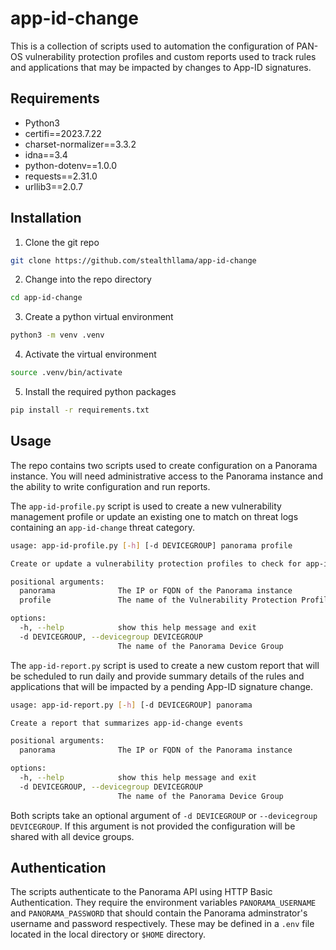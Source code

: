 # app-id-change
This is a collection of scripts used to automation the configuration of PAN-OS vulnerability protection profiles and custom reports used to track rules and applications that may be impacted by changes to App-ID signatures.

## Requirements
- Python3
- certifi==2023.7.22
- charset-normalizer==3.3.2
- idna==3.4
- python-dotenv==1.0.0
- requests==2.31.0
- urllib3==2.0.7

## Installation
1. Clone the git repo

```bash
git clone https://github.com/stealthllama/app-id-change
```

2. Change into the repo directory

```bash
cd app-id-change
```

3. Create a python virtual environment

```bash
python3 -m venv .venv
```

4. Activate the virtual environment

```bash
source .venv/bin/activate
```

5. Install the required python packages

```bash
pip install -r requirements.txt
```

## Usage
The repo contains two scripts used to create configuration on a Panorama instance.  You will need administrative access to the Panorama instance and the ability to write configuration and run reports.

The `app-id-profile.py` script is used to create a new vulnerability management profile or update an existing one to match on threat logs containing an `app-id-change` threat category.

```bash
usage: app-id-profile.py [-h] [-d DEVICEGROUP] panorama profile

Create or update a vulnerability protection profiles to check for app-id-change events

positional arguments:
  panorama              The IP or FQDN of the Panorama instance
  profile               The name of the Vulnerability Protection Profile

options:
  -h, --help            show this help message and exit
  -d DEVICEGROUP, --devicegroup DEVICEGROUP
                        The name of the Panorama Device Group
```

The `app-id-report.py` script is used to create a new custom report that will be scheduled to run daily and provide summary details of the rules and applications that will be impacted by a pending App-ID signature change.

```bash
usage: app-id-report.py [-h] [-d DEVICEGROUP] panorama

Create a report that summarizes app-id-change events

positional arguments:
  panorama              The IP or FQDN of the Panorama instance

options:
  -h, --help            show this help message and exit
  -d DEVICEGROUP, --devicegroup DEVICEGROUP
                        The name of the Panorama Device Group
```

Both scripts take an optional argument of `-d DEVICEGROUP` or `--devicegroup DEVICEGROUP`.  If this argument is not provided the configuration will be shared with all device groups.

## Authentication
The scripts authenticate to the Panorama API using HTTP Basic Authentication.  They require the environment variables `PANORAMA_USERNAME` and `PANORAMA_PASSWORD` that should contain the Panorama adminstrator's username and password respectively.  These may be defined in a `.env` file located in the local directory or `$HOME` directory.

